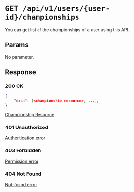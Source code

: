 # `GET /api/v1/users/{user-id}/championships`
You can get list of the championships of a user using this API.


## Params

No parameter.

## Response

### 200 OK

```json
{
    "data": [<championship resource>, ...],
}
```

[Championship Resource](../../resources/championship.md)

### 401 Unauthorized
[Authentication error](../../authentication-errors.md)

### 403 Forbidden
[Permission error](../../permission-errors.md)

### 404 Not Found
[Not-found error](../../not-found-errors.md)
